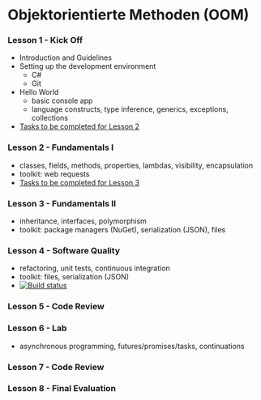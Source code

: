 # Objektorientierte Methoden (OOM)

### Lesson 1 - Kick Off
  * Introduction and Guidelines
  * Setting up the development environment
    * C#
    * Git
  * Hello World
    * basic console app
    * language constructs, type inference, generics, exceptions, collections
  * [Tasks to be completed for Lesson 2](https://github.com/bicoom/oom/wiki/Lesson-1)

### Lesson 2 - Fundamentals I
  * classes, fields, methods, properties, lambdas, visibility, encapsulation
  * toolkit: web requests
  * [Tasks to be completed for Lesson 3](https://github.com/bicoom/oom/wiki/Lesson-2)

### Lesson 3 - Fundamentals II
  * inheritance, interfaces, polymorphism
  * toolkit: package managers (NuGet), serialization (JSON), files

### Lesson 4 - Software Quality
  * refactoring, unit tests, continuous integration
  * toolkit: files, serialization (JSON)
  * [![Build status](https://ci.appveyor.com/api/projects/status/6e5h7fiyhtwdpbce/branch/master?svg=true)](https://ci.appveyor.com/project/bicoom/oom/branch/master)

### Lesson 5 - Code Review

### Lesson 6 - Lab
  * asynchronous programming, futures/promises/tasks, continuations

### Lesson 7 - Code Review

### Lesson 8 - Final Evaluation
